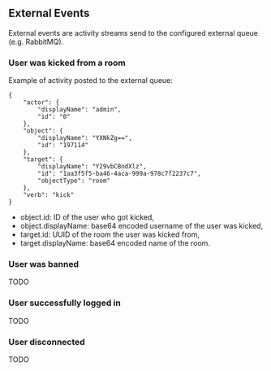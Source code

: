 ## External Events

External events are activity streams send to the configured external queue (e.g. RabbitMQ).

### User was kicked from a room

Example of activity posted to the external queue:

    {
        "actor": {
            "displayName": "admin",
            "id": "0"
        },
        "object": {
            "displayName": "YXNkZg==",
            "id": "197114"
        },
        "target": {
            "displayName": "Y29vbCBndXlz",
            "id": "1aa3f5f5-ba46-4aca-999a-978c7f2237c7",
            "objectType": "room"
        },
        "verb": "kick"
    }

* object.id: ID of the user who got kicked,
* object.displayName: base64 encoded username of the user was kicked,
* target.id: UUID of the room the user was kicked from,
* target.displayName: base64 encoded name of the room.

### User was banned

TODO

### User successfully logged in

TODO

### User disconnected

TODO

